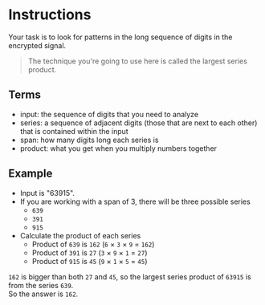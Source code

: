 # Instructions

Your task is to look for patterns in the long sequence of digits in the encrypted signal.

>The technique you're going to use here is called the largest series product.

## Terms

- input: the sequence of digits that you need to analyze
- series: a sequence of adjacent digits (those that are next to each other) that is contained within the input
- span: how many digits long each series is
- product: what you get when you multiply numbers together

## Example

- Input is "63915".
- If you are working with a span of 3, there will be three possible series
    - `639`
    - `391`
    - `915`
- Calculate the product of each series
    - Product of `639` is `162` (`6` × `3` × `9` = `162`)
    - Product of `391` is `27` (`3` × `9` × `1` = `27`)
    - Product of `915` is `45` (`9` × `1` × `5` = `45`)

`162` is bigger than both `27` and `45`, so the largest series product of `63915` is from the series `639`. <br>
So the answer is `162`.
